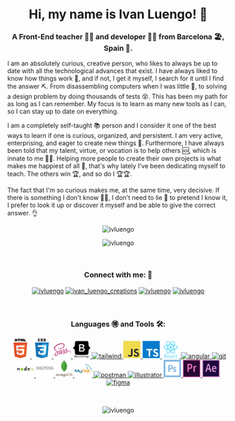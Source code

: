 <h1 align="center">Hi, my name is Ivan Luengo! 💪</h1>

<h3 align="center">A Front-End teacher 👨‍🏫 and developer 👨‍💻 from Barcelona 🏖, Spain 💃.</h3>
<p>I am an absolutely curious, creative person, who likes to always be up to date with all the technological advances that exist. I have always liked to know how things work 🔧, and if not, I get it myself, I search for it until I find the answer ⛏. From disassembling computers when I was little 👶, to solving a design problem by doing thousands of tests 😵. This has been my path for as long as I can remember. My focus is to learn as many new tools as I can, so I can stay up to date on everything.

I am a completely self-taught 📚 person and I consider it one of the best ways to learn if one is curious, organized, and persistent. I am very active, enterprising, and eager to create new things 🧪. Furthermore, I have always been told that my talent, virtue, or vocation is to help others 🆘, which is innate to me 👩‍🚒. Helping more people to create their own projects is what makes me happiest of all 🤗, that's why lately I've been dedicating myself to teach. The others win 🏆, and so do I 🏆🏆.
 
The fact that I'm so curious makes me, at the same time, very decisive. If there is something I don't know 🤷‍♂️, I don't need to lie 🤥 to pretend I know it, I prefer to look it up or discover it myself and be able to give the correct answer. 👌</p>


<p align="center"> <img src="https://komarev.com/ghpvc/?username=ivluengo&label=Profile%20views&color=1ce9a4&style=flat-square" alt="ivluengo" /> </p>

<p align="center" ><img src="https://github-profile-trophy.vercel.app/?username=ivluengo&theme=discord&rank=-?,-C&column=3&margin-w=5&margin-h=5&border_color=6e7781" alt="ivluengo" /></a> </p>

<br>
<h3 align="center">Connect with me: 💌</h3>

<div align="center">

<a href="https://linkedin.com/in/ivluengo" target="blank"><img align="center" src="https://raw.githubusercontent.com/rahuldkjain/github-profile-readme-generator/master/src/images/icons/Social/linked-in-alt.svg" alt="ivluengo" height="30" width="40" /></a>
<a href="https://instagram.com/ivan_luengo_creations" target="blank"><img align="center" src="https://raw.githubusercontent.com/rahuldkjain/github-profile-readme-generator/master/src/images/icons/Social/instagram.svg" alt="ivan_luengo_creations" height="30" width="40" /></a>
<a href="https://dribbble.com/ivluengo" target="blank"><img align="center" src="https://raw.githubusercontent.com/rahuldkjain/github-profile-readme-generator/master/src/images/icons/Social/dribbble.svg" alt="ivluengo" height="30" width="40" /></a>
<a href="https://www.behance.net/ivluengo" target="blank"><img align="center" src="https://raw.githubusercontent.com/rahuldkjain/github-profile-readme-generator/master/src/images/icons/Social/behance.svg" alt="ivluengo" height="30" width="40" /></a>
</div>

<br>
<h3 align="center">Languages 🉐 and Tools 🛠: </h3>

<div align="center"> 

  <a title="HTML5" href="https://www.w3.org/html/" target="_blank" rel="noreferrer"> <img src="https://raw.githubusercontent.com/devicons/devicon/master/icons/html5/html5-original-wordmark.svg" alt="html5" width="45" height="45"/> </a> 
  <a title="CSS3" href="https://www.w3schools.com/css/" target="_blank" rel="noreferrer"> <img src="https://raw.githubusercontent.com/devicons/devicon/master/icons/css3/css3-original-wordmark.svg" alt="css3" width="45" height="45"/> </a> 
  <a title="SASS" href="https://sass-lang.com" target="_blank" rel="noreferrer"> <img src="https://raw.githubusercontent.com/devicons/devicon/master/icons/sass/sass-original.svg" alt="sass" width="40" height="40"/> </a> 
  <a title="Bootstrap" href="https://getbootstrap.com" target="_blank" rel="noreferrer"> <img src="https://raw.githubusercontent.com/devicons/devicon/master/icons/bootstrap/bootstrap-plain-wordmark.svg" alt="bootstrap" width="40" height="40"/> </a> 
  <a title="Tailwind CSS" href="https://tailwindcss.com/" target="_blank" rel="noreferrer"> <img src="https://www.vectorlogo.zone/logos/tailwindcss/tailwindcss-icon.svg" alt="tailwind" width="40" height="40"/> </a> 
  <a title="JavaScript" href="https://developer.mozilla.org/en-US/docs/Web/JavaScript" target="_blank" rel="noreferrer"> <img src="https://raw.githubusercontent.com/devicons/devicon/master/icons/javascript/javascript-original.svg" alt="javascript" width="40" height="40"/> </a> 
  <a title="TypeScript" href="https://www.typescriptlang.org/" target="_blank" rel="noreferrer"> <img src="https://raw.githubusercontent.com/devicons/devicon/master/icons/typescript/typescript-original.svg" alt="typescript" width="40" height="40"/> </a> 
  <a title="React" href="https://reactjs.org/" target="_blank" rel="noreferrer"> <img src="https://raw.githubusercontent.com/devicons/devicon/master/icons/react/react-original-wordmark.svg" alt="react" width="40" height="40"/> </a> 
  <a title="Angular" href="https://angular.io" target="_blank" rel="noreferrer"> <img src="https://angular.io/assets/images/logos/angular/angular.svg" alt="angular" width="40" height="40"/> </a> 
  <a title="Git" href="https://git-scm.com/" target="_blank" rel="noreferrer"> <img src="https://www.vectorlogo.zone/logos/git-scm/git-scm-icon.svg" alt="git" width="40" height="40"/> </a> 
  <a title="Node.js" href="https://nodejs.org" target="_blank" rel="noreferrer"> <img src="https://raw.githubusercontent.com/devicons/devicon/master/icons/nodejs/nodejs-original-wordmark.svg" alt="nodejs" width="40" height="40"/> </a> 
  <a title="Express.js" href="https://expressjs.com" target="_blank" rel="noreferrer"> <img src="https://raw.githubusercontent.com/devicons/devicon/master/icons/express/express-original-wordmark.svg" alt="express" width="40" height="40"/> </a> 
  <a title="MongoDB" href="https://www.mongodb.com/" target="_blank" rel="noreferrer"> <img src="https://raw.githubusercontent.com/devicons/devicon/master/icons/mongodb/mongodb-original-wordmark.svg" alt="mongodb" width="40" height="40"/> </a> 
  <a title="MySQL" href="https://www.mysql.com/" target="_blank" rel="noreferrer"> <img src="https://raw.githubusercontent.com/devicons/devicon/master/icons/mysql/mysql-original-wordmark.svg" alt="mysql" width="40" height="40"/> </a> 
  <a title="Postman" href="https://postman.com" target="_blank" rel="noreferrer"> <img src="https://www.vectorlogo.zone/logos/getpostman/getpostman-icon.svg" alt="postman" width="40" height="40"/> </a> 
  <a title="Adobe Illustrator" href="https://www.adobe.com/in/products/illustrator.html" target="_blank" rel="noreferrer"> <img src="https://www.vectorlogo.zone/logos/adobe_illustrator/adobe_illustrator-icon.svg" alt="illustrator" width="40" height="40"/> </a> 
  <a title="Adobe Photoshop" href="https://www.photoshop.com/en" target="_blank" rel="noreferrer"> <img src="https://raw.githubusercontent.com/devicons/devicon/master/icons/photoshop/photoshop-line.svg" alt="photoshop" width="40" height="40"/> </a> 
  <a title="Adobe Premiere Pro" href="https://www.adobe.com/es/products/premiere.html" target="_blank" rel="noreferrer"> <img src="https://raw.githubusercontent.com/devicons/devicon/master/icons/premierepro/premierepro-original.svg" alt="premiere" width="40" height="40"/> </a> 
  <a title="Adobe After Effects" href="https://www.adobe.com/es/products/aftereffects.html" target="_blank" rel="noreferrer"> <img src="https://raw.githubusercontent.com/devicons/devicon/master/icons/aftereffects/aftereffects-original.svg" alt="after effects" width="40" height="40"/> </a> 
  <a title="Figma" href="https://www.figma.com/" target="_blank" rel="noreferrer"> <img src="https://www.vectorlogo.zone/logos/figma/figma-icon.svg" alt="figma" width="40" height="40"/> </a> 

</div>

<br>
<div align="center">
  <p><img align="center" src="https://github-readme-stats.vercel.app/api/top-langs?username=ivluengo&show_icons=true&locale=en&layout=compact&theme=dracula&border_color=6e7781" alt="ivluengo" /></p>
</div>

